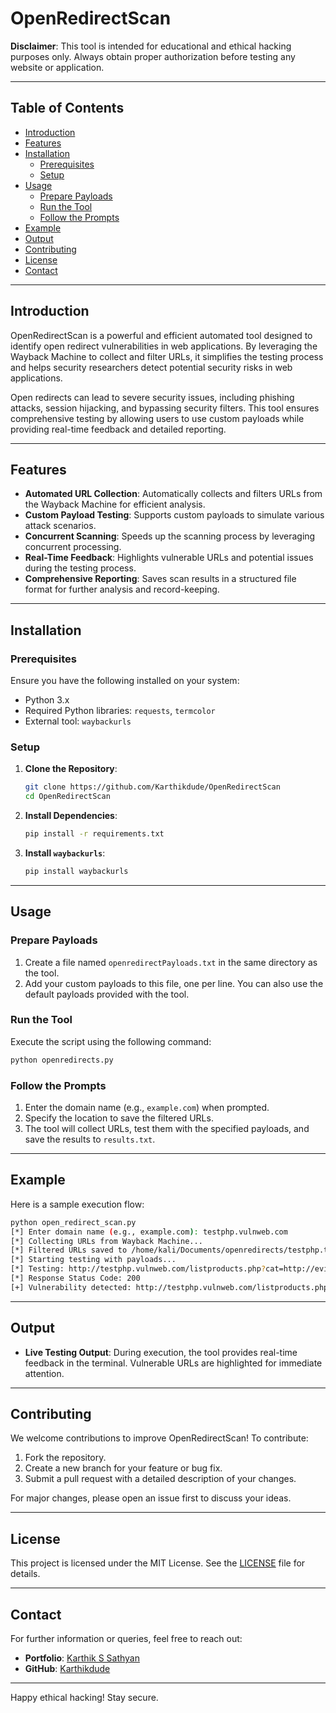# OpenRedirectScan

**Disclaimer**: This tool is intended for educational and ethical hacking purposes only. Always obtain proper authorization before testing any website or application.

---

## Table of Contents

- [Introduction](#introduction)
- [Features](#features)
- [Installation](#installation)
  - [Prerequisites](#prerequisites)
  - [Setup](#setup)
- [Usage](#usage)
  - [Prepare Payloads](#prepare-payloads)
  - [Run the Tool](#run-the-tool)
  - [Follow the Prompts](#follow-the-prompts)
- [Example](#example)
- [Output](#output)
- [Contributing](#contributing)
- [License](#license)
- [Contact](#contact)

---

## Introduction

OpenRedirectScan is a powerful and efficient automated tool designed to identify open redirect vulnerabilities in web applications. By leveraging the Wayback Machine to collect and filter URLs, it simplifies the testing process and helps security researchers detect potential security risks in web applications.

Open redirects can lead to severe security issues, including phishing attacks, session hijacking, and bypassing security filters. This tool ensures comprehensive testing by allowing users to use custom payloads while providing real-time feedback and detailed reporting.

---

## Features

- **Automated URL Collection**: Automatically collects and filters URLs from the Wayback Machine for efficient analysis.
- **Custom Payload Testing**: Supports custom payloads to simulate various attack scenarios.
- **Concurrent Scanning**: Speeds up the scanning process by leveraging concurrent processing.
- **Real-Time Feedback**: Highlights vulnerable URLs and potential issues during the testing process.
- **Comprehensive Reporting**: Saves scan results in a structured file format for further analysis and record-keeping.

---

## Installation

### Prerequisites

Ensure you have the following installed on your system:

- Python 3.x
- Required Python libraries: `requests`, `termcolor`
- External tool: `waybackurls`

### Setup

1. **Clone the Repository**:
   ```sh
   git clone https://github.com/Karthikdude/OpenRedirectScan
   cd OpenRedirectScan
   ```

2. **Install Dependencies**:
   ```sh
   pip install -r requirements.txt
   ```

3. **Install `waybackurls`**:
   ```sh
   pip install waybackurls
   ```

---

## Usage

### Prepare Payloads

1. Create a file named `openredirectPayloads.txt` in the same directory as the tool.
2. Add your custom payloads to this file, one per line. You can also use the default payloads provided with the tool.

### Run the Tool

Execute the script using the following command:

```sh
python openredirects.py
```

### Follow the Prompts

1. Enter the domain name (e.g., `example.com`) when prompted.
2. Specify the location to save the filtered URLs.
3. The tool will collect URLs, test them with the specified payloads, and save the results to `results.txt`.

---

## Example

Here is a sample execution flow:

```sh
python open_redirect_scan.py
[*] Enter domain name (e.g., example.com): testphp.vulnweb.com
[*] Collecting URLs from Wayback Machine...
[*] Filtered URLs saved to /home/kali/Documents/openredirects/testphp.txt
[*] Starting testing with payloads...
[*] Testing: http://testphp.vulnweb.com/listproducts.php?cat=http://evil.com
[*] Response Status Code: 200
[+] Vulnerability detected: http://testphp.vulnweb.com/listproducts.php?cat=http://evil.com -> http://evil.com
```

---

## Output

- **Live Testing Output**: During execution, the tool provides real-time feedback in the terminal. Vulnerable URLs are highlighted for immediate attention.

---

## Contributing

We welcome contributions to improve OpenRedirectScan! To contribute:

1. Fork the repository.
2. Create a new branch for your feature or bug fix.
3. Submit a pull request with a detailed description of your changes.

For major changes, please open an issue first to discuss your ideas.

---

## License

This project is licensed under the MIT License. See the [LICENSE](LICENSE) file for details.

---

## Contact

For further information or queries, feel free to reach out:

- **Portfolio**: [Karthik S Sathyan](https://karthik-s-sathyan.vercel.app)
- **GitHub**: [Karthikdude](https://github.com/Karthikdude)

---

Happy ethical hacking! Stay secure.
